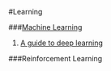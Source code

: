 #Learning

###[Machine Learning](http://www.r2d3.us/visual-intro-to-machine-learning-part-1/)
1. [A guide to deep learning](http://yerevann.com/a-guide-to-deep-learning/)






###Reinforcement Learning
